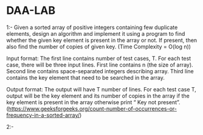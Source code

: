 # DAA-LAB

1:- Given a sorted array of positive integers containing few duplicate elements, design an algorithm and implement it using a program to find whether the given key element is present in the array or not. If present, then also find the number of copies of given key. 
(Time Complexity = O(log n))

Input format:
The first line contains number of test cases, T.
For each test case, there will be three input lines.
First line contains n (the size of array).
Second line contains space-separated integers describing array.
Third line contains the key element that need to be searched in the array.

Output format:
The output will have T number of lines.
For each test case T, output will be the key element and its number of copies in
the array if the
key element is present in the array otherwise print “ Key not present”.
(https://www.geeksforgeeks.org/count-number-of-occurrences-or-frequency-in-a-sorted-array/)

2:- 
